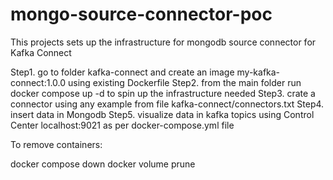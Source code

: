 # mongo-source-connector-poc

This projects sets up the infrastructure for mongodb source connector for Kafka Connect

Step1. go to folder kafka-connect and create an image my-kafka-connect:1.0.0 using existing Dockerfile
Step2. from the main folder run docker compose up -d to spin up the infrastructure needed
Step3. crate a connector using any example from file kafka-connect/connectors.txt
Step4. insert data in Mongodb
Step5. visualize data in kafka topics using Control Center localhost:9021 as per docker-compose.yml file


To remove containers:

docker compose down
docker volume prune
